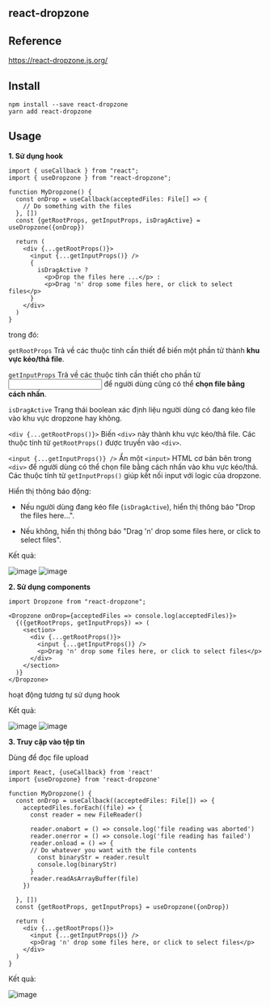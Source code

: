 ## react-dropzone

## Reference

https://react-dropzone.js.org/

## Install

```
npm install --save react-dropzone
yarn add react-dropzone
```

## Usage

**1. Sử dụng hook**

```tsx
import { useCallback } from "react";
import { useDropzone } from "react-dropzone";

function MyDropzone() {
  const onDrop = useCallback(acceptedFiles: File[] => {
    // Do something with the files
  }, [])
  const {getRootProps, getInputProps, isDragActive} = useDropzone({onDrop})

  return (
    <div {...getRootProps()}>
      <input {...getInputProps()} />
      {
        isDragActive ?
          <p>Drop the files here ...</p> :
          <p>Drag 'n' drop some files here, or click to select files</p>
      }
    </div>
  )
}
```

trong đó:

`getRootProps` Trả về các thuộc tính cần thiết để biến một phần tử thành **khu vực kéo/thả file**.

`getInputProps` Trả về các thuộc tính cần thiết cho phần tử <input> để người dùng cũng có thể **chọn file bằng cách nhấn**.

`isDragActive` Trạng thái boolean xác định liệu người dùng có đang kéo file vào khu vực dropzone hay không.

`<div {...getRootProps()}>` Biến `<div>` này thành khu vực kéo/thả file. Các thuộc tính từ `getRootProps()` được truyền vào `<div>`.

`<input {...getInputProps()} />` Ẩn một `<input>` HTML cơ bản bên trong `<div>` để người dùng có thể chọn file bằng cách nhấn vào khu vực kéo/thả. Các thuộc tính từ `getInputProps()` giúp kết nối input với logic của dropzone.

Hiển thị thông báo động:

- Nếu người dùng đang kéo file (`isDragActive`), hiển thị thông báo "Drop the files here...".

- Nếu không, hiển thị thông báo "Drag 'n' drop some files here, or click to select files".

Kết quả:

![image](https://github.com/user-attachments/assets/f145b38d-0e5d-4938-9b05-7e322793ec51)
![image](https://github.com/user-attachments/assets/4d7ad3cf-6076-4791-ab80-afed152e2609)

**2. Sử dụng components**

```tsx
import Dropzone from "react-dropzone";

<Dropzone onDrop={acceptedFiles => console.log(acceptedFiles)}>
  {({getRootProps, getInputProps}) => (
    <section>
      <div {...getRootProps()}>
        <input {...getInputProps()} />
        <p>Drag 'n' drop some files here, or click to select files</p>
      </div>
    </section>
  )}
</Dropzone>
```

hoạt động tương tự sử dụng hook

Kết quả:

![image](https://github.com/user-attachments/assets/f145b38d-0e5d-4938-9b05-7e322793ec51)
![image](https://github.com/user-attachments/assets/0d949721-2895-48c6-ada2-6128a78f0193)

**3. Truy cập vào tệp tin**

Dùng để đọc file upload

```tsx
import React, {useCallback} from 'react'
import {useDropzone} from 'react-dropzone'

function MyDropzone() {
  const onDrop = useCallback((acceptedFiles: File[]) => {
    acceptedFiles.forEach((file) => {
      const reader = new FileReader()

      reader.onabort = () => console.log('file reading was aborted')
      reader.onerror = () => console.log('file reading has failed')
      reader.onload = () => {
      // Do whatever you want with the file contents
        const binaryStr = reader.result
        console.log(binaryStr)
      }
      reader.readAsArrayBuffer(file)
    })
    
  }, [])
  const {getRootProps, getInputProps} = useDropzone({onDrop})

  return (
    <div {...getRootProps()}>
      <input {...getInputProps()} />
      <p>Drag 'n' drop some files here, or click to select files</p>
    </div>
  )
}
```

Kết quả: 

![image](https://github.com/user-attachments/assets/ab0d360c-cad1-4ccd-8d7e-f44fcfdcf6a9)


